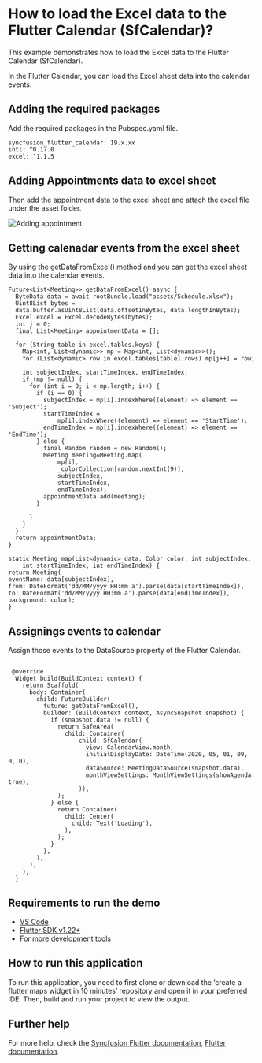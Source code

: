 # How to load the Excel data to the Flutter Calendar (SfCalendar)?

This example demonstrates how to load the Excel data to the Flutter Calendar (SfCalendar).

In the Flutter Calendar, you can load the Excel sheet data into the calendar events.

## Adding the required packages
Add the required packages in the Pubspec.yaml file.

```
syncfusion_flutter_calendar: 19.x.xx
intl: ^0.17.0
excel: ^1.1.5

````

## Adding Appointments data to excel sheet

Then add the appointment data to the excel sheet and attach the excel file under the asset folder.

![Adding appointment](https://user-images.githubusercontent.com/46158936/202694570-4c8113ba-ea87-49b2-b98f-08c540c3e20c.png)

## Getting calenadar events from the excel sheet

By using the getDataFromExcel() method and you can get the excel sheet data into the calendar events. 

```
Future<List<Meeting>> getDataFromExcel() async {
  ByteData data = await rootBundle.load("assets/Schedule.xlsx");
  Uint8List bytes =
  data.buffer.asUint8List(data.offsetInBytes, data.lengthInBytes);
  Excel excel = Excel.decodeBytes(bytes);
  int j = 0;
  final List<Meeting> appointmentData = [];

  for (String table in excel.tables.keys) {
    Map<int, List<dynamic>> mp = Map<int, List<dynamic>>();
    for (List<dynamic> row in excel.tables[table].rows) mp[j++] = row;

    int subjectIndex, startTimeIndex, endTimeIndex;
    if (mp != null) {
      for (int i = 0; i < mp.length; i++) {
        if (i == 0) {
          subjectIndex = mp[i].indexWhere((element) => element == 'Subject');
          startTimeIndex =
              mp[i].indexWhere((element) => element == 'StartTime');
          endTimeIndex = mp[i].indexWhere((element) => element == 'EndTime');
        } else {
          final Random random = new Random();
          Meeting meeting=Meeting.map(
              mp[i],
              _colorCollection[random.nextInt(9)],
              subjectIndex,
              startTimeIndex,
              endTimeIndex);
          appointmentData.add(meeting);
        }

      }
    }
  }
  return appointmentData;
}

static Meeting map(List<dynamic> data, Color color, int subjectIndex,
    int startTimeIndex, int endTimeIndex) {
return Meeting(
eventName: data[subjectIndex],
from: DateFormat('dd/MM/yyyy HH:mm a').parse(data[startTimeIndex]),
to: DateFormat('dd/MM/yyyy HH:mm a').parse(data[endTimeIndex]),
background: color);
}

```

## Assignings events to calendar

Assign those events to the DataSource property of the Flutter Calendar.

```

 @override
  Widget build(BuildContext context) {
    return Scaffold(
      body: Container(
        child: FutureBuilder(
          future: getDataFromExcel(),
          builder: (BuildContext context, AsyncSnapshot snapshot) {
            if (snapshot.data != null) {
              return SafeArea(
                child: Container(
                    child: SfCalendar(
                      view: CalendarView.month,
                      initialDisplayDate: DateTime(2020, 05, 01, 09, 0, 0),
                      dataSource: MeetingDataSource(snapshot.data),
                      monthViewSettings: MonthViewSettings(showAgenda: true),
                    )),
              );
            } else {
              return Container(
                child: Center(
                  child: Text('Loading'),
                ),
              );
            }
          },
        ),
      ),
    );
  }

```

## Requirements to run the demo
* [VS Code](https://code.visualstudio.com/download)
* [Flutter SDK v1.22+](https://flutter.dev/docs/development/tools/sdk/overview)
* [For more development tools](https://flutter.dev/docs/development/tools/devtools/overview)

## How to run this application
To run this application, you need to first clone or download the ‘create a flutter maps widget in 10 minutes’ repository and open it in your preferred IDE. Then, build and run your project to view the output.

## Further help
For more help, check the [Syncfusion Flutter documentation](https://help.syncfusion.com/flutter/introduction/overview),
 [Flutter documentation](https://flutter.dev/docs/get-started/install).